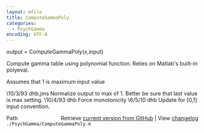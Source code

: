 ```yaml
---
layout: mfile
title: ComputeGammaPoly
categories:
  - PsychGamma
encoding: UTF-8
---
```


output = ComputeGammaPoly(x,input)

Compute gamma table using polynomial function.
Relies on Matlab's built-in polyeval.

Assumes that 1 is maximum input value

\10/3/93  dhb,jms  Normalize output to max of 1.
                  Better be sure that last value is max setting.
\10/4/93  dhb      Force monotonicity
\6/5/10   dhb      Update for [0,1] input convention.


<div class="code_header" style="text-align:right;">
  <span style="float:left;">Path&nbsp;&nbsp;</span> <span class="counter">Retrieve <a href=
  "https://raw.github.com/Psychtoolbox-3/Psychtoolbox-3/beta/./PsychGamma/ComputeGammaPoly.m">current version from GitHub</a> | View <a href=
  "https://github.com/Psychtoolbox-3/Psychtoolbox-3/commits/beta/./PsychGamma/ComputeGammaPoly.m">changelog</a></span>
</div>
<div class="code">
  <code>./PsychGamma/ComputeGammaPoly.m</code>
</div>
